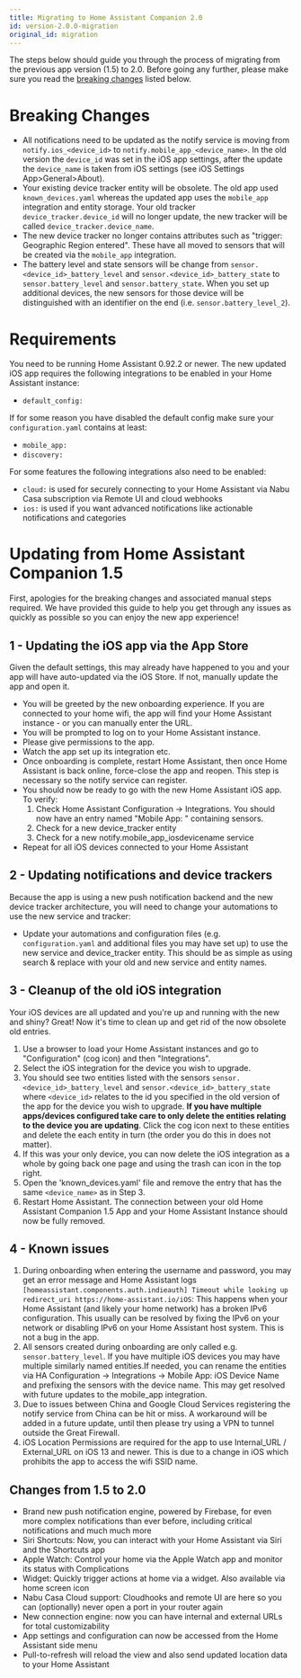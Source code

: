 ```yaml
---
title: Migrating to Home Assistant Companion 2.0
id: version-2.0.0-migration
original_id: migration
---
```


The steps below should guide you through the process of migrating from the previous app version (1.5) to 2.0. Before going any further, please make sure you read the [breaking changes](migration#breaking-changes) listed below.

# Breaking Changes
-   All notifications need to be updated as the notify service is moving from `notify.ios_<device_id>` to `notify.mobile_app_<device_name>`. In the old version the `device_id` was set in the iOS app settings, after the update the `device_name` is taken from iOS settings (see iOS Settings App>General>About).
-   Your existing device tracker entity will be obsolete. The old app used `known_devices.yaml` whereas the updated app uses the `mobile_app` integration and entity storage. Your old tracker `device_tracker.device_id` will no longer update, the new tracker will be called `device_tracker.device_name`.
-   The new device tracker no longer contains attributes such as "trigger: Geographic Region entered". These have all moved to sensors that will be created via the `mobile_app` integration.
-   The battery level and state sensors will be change from `sensor.<device_id>_battery_level` and `sensor.<device_id>_battery_state` to `sensor.battery_level` and `sensor.battery_state`. When you set up additional devices, the new sensors for those device will be distinguished with an identifier on the end (i.e. `sensor.battery_level_2`).

# Requirements
You need to be running Home Assistant 0.92.2 or newer. The new updated iOS app requires the following integrations to be enabled in your Home Assistant instance:
-   `default_config:`

If for some reason you have disabled the default config make sure your `configuration.yaml` contains at least:
-   `mobile_app:`
-   `discovery:`


For some features the following integrations also need to be enabled:
-   `cloud:` is used for securely connecting to your Home Assistant via Nabu Casa subscription via Remote UI and cloud webhooks
-   `ios:` is used if you want advanced notifications like actionable notifications and categories

# Updating from Home Assistant Companion 1.5
First, apologies for the breaking changes and associated manual steps required. We have provided this guide to help you get through any issues as quickly as possible so you can enjoy the new app experience!

## 1 - Updating the iOS app via the App Store
Given the default settings, this may already have happened to you and your app will have auto-updated via the iOS Store. If not, manually update the app and open it.
- You will be greeted by the new onboarding experience. If you are connected to your home wifi, the app will find your Home Assistant instance - or you can manually enter the URL.
- You will be prompted to log on to your Home Assistant instance.
- Please give permissions to the app.
- Watch the app set up its integration etc.
- Once onboarding is complete, restart Home Assistant, then once Home Assistant is back online, force-close the app and reopen. This step is necessary so the notify service can register. 
- You should now be ready to go with the new Home Assistant iOS app. To verify:
  1. Check Home Assistant Configuration -> Integrations. You should now have an entry named "Mobile App: <iOSDeviceName>" containing sensors. 
  2. Check for a new device_tracker entity
  3. Check for a new notify.mobile_app_iosdevicename service
- Repeat for all iOS devices connected to your Home Assistant

## 2 - Updating notifications and device trackers
Because the app is using a new push notification backend and the new device tracker architecture, you will need to change your automations to use the new service and tracker:
- Update your automations and configuration files (e.g. `configuration.yaml` and additional files you may have set up) to use the new service and device_tracker entity. This should be as simple as using search & replace with your old and new service and entity names.

## 3 - Cleanup of the old iOS integration

Your iOS devices are all updated and you're up and running with the new and shiny? Great! Now it's time to clean up and get rid of the now obsolete old entries.
1.  Use a browser to load your Home Assistant instances and go to "Configuration" (cog icon) and then "Integrations".
2.  Select the iOS integration for the device you wish to upgrade.
3.  You should see two entities listed with the sensors `sensor.<device_id>_battery_level` and `sensor.<device_id>_battery_state` where `<device_id>` relates to the id you specified in the old version of the app for the device you wish to upgrade. **If you have multiple apps/devices configured take care to only delete the entities relating to the device you are updating**. Click the cog icon next to these entities and delete the each entity in turn (the order you do this in does not matter).
4.  If this was your only device, you can now delete the iOS integration as a whole by going back one page and using the trash can icon in the top right.
5.  Open the 'known_devices.yaml' file and remove the entry that has the same `<device_name>` as in Step 3.
6.  Restart Home Assistant. The connection between your old Home Assistant Companion 1.5 App and your Home Assistant Instance should now be fully removed.

## 4 - Known issues
1.  During onboarding when entering the username and password, you may get an error message and Home Assistant logs
`[homeassistant.components.auth.indieauth] Timeout while looking up redirect_uri https://home-assistant.io/iOS`: This happens when your Home Assistant (and likely your home network) has a broken IPv6 configuration. This usually can be resolved by fixing the IPv6 on your network or disabling IPv6 on your Home Assistant host system. This is not a bug in the app.
2.  All sensors created during onboarding are only called e.g. `sensor.battery_level`. If you have multiple iOS devices you may have multiple similarly named entities.If needed, you can rename the entities via HA Configuration -> Integrations -> Mobile App: iOS Device Name and prefixing the sensors with the device name. This may get resolved with future updates to the mobile_app integration.
3. Due to issues between China and Google Cloud Services registering the notify service from China can be hit or miss. A workaround will be added in a future update, until then please try using a VPN to tunnel outside the Great Firewall.
4.  iOS Location Permissions are required for the app to use Internal_URL / External_URL on iOS 13 and newer. This is due to a change in iOS which prohibits the app to access the wifi SSID name.

## Changes from 1.5 to 2.0
- Brand new push notification engine, powered by Firebase, for even more complex notifications than ever before, including critical notifications and much much more
- Siri Shortcuts: Now, you can interact with your Home Assistant via Siri and the Shortcuts app
- Apple Watch: Control your home via the Apple Watch app and monitor its status with Complications
- Widget: Quickly trigger actions at home via a widget. Also available via home screen icon
- Nabu Casa Cloud support: Cloudhooks and remote UI are here so you can (optionally) never open a port in your router again
- New connection engine: now you can have internal and external URLs for total customizability
- App settings and configuration can now be accessed from the Home Assistant side menu
- Pull-to-refresh will reload the view and also send updated location data to your Home Assistant
